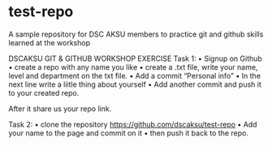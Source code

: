 # test-repo
A sample repository for DSC AKSU members to practice git and github skills learned at the workshop

DSCAKSU GIT & GITHUB WORKSHOP EXERCISE
Task 1:
    • Signup on Github
    • create a repo with any name you like
    • create a .txt file,  write your name, level and department on the txt file.
    • Add a commit “Personal info”
    • In the next line write a liitle thing about yourself
    • Add another commit and push it to your created repo.

After it share us your repo link.

Task 2:
    • clone the repository https://github.com/dscaksu/test-repo
    • Add your name to the page and commit on it
    • then push it back to the repo.
